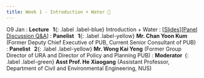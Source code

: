 ```yaml
---
title: Week 1 - Introduction + Water 👏
---
```


O9 Jan 
: **Lecture &nbsp; 1**{: .label .label-blue}  Introduction + Water
  : [[Slides](https://canvas.nus.edu.sg/courses/42112/pages/lecture-1-introduction-+-water?module_item_id=97169)][[Panel Discussion Q&A](https://canvas.nus.edu.sg/courses/42112/discussion_topics/27365)]
: **Panelist &nbsp; 1**{: .label .label-yellow} **Mr. Chan Yoon Kum** (Former Deputy Chief Executive of PUB, Current Senior Consultant of PUB)
: **Panelist &nbsp; 2**{: .label .label-yellow} **Mr. Wong Kai Yeng** (Former Group Director of URA and Director of Policy and Planning PUB)
: **Moderator &nbsp;**{: .label .label-green} **Asst Prof. He Xiaogang** (Assistant Professor, Department of Civil and Environmental Engineering, NUS)
